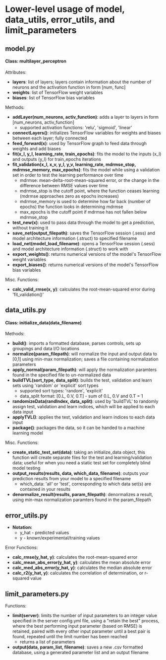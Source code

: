 # Lower-level usage of model, data_utils, error_utils, and limit_parameters

## model.py
#### Class: multilayer_perceptron
Attributes:
- **layers**: list of layers; layers contain information about the number of neurons and the activation function in form [num, func]
- **weights**: list of TensorFlow weight variables
- **biases**: list of TensorFlow bias variables

Methods:
- **addLayer(num_neurons, activ_function)**: adds a layer to layers in form [num_neurons, activ_function]
  - supported activation functions: 'relu', 'sigmoid', 'linear'
- **connectLayers()**: initializes TensorFlow variables for weights and biases between each layer; fully connected
- **feed_forward(x)**: used by TensorFlow graph to feed data through weights and add biases
- **fit(x_l, y_l, learning_rate, train_epochs)**: fits the model to the inputs (x_l) and outputs (y_l) for train_epochs iterations
- **fit_validation(x_l, x_v, y_l, y_v, learning_rate, mdrmse_stop, mdrmse_memory, max_epochs)**: fits the model while using a validation set in order to test the learning performance over time
  - mdrmse: mean-delta-root-mean-squared error, or the change in the difference between RMSE values over time
  - mdrmse_stop is the cutoff point, where the function ceases learning (mdrmse approaches zero as epochs increases)
  - mdrmse_memory is used to determine how far back (number of epochs) the function looks in determining mdrmse
  - max_epochs is the cutoff point if mdrmse has not fallen below mdrmse_stop
- **test_new(x)**: used to pass data through the model to get a prediction, without training it
- **save_net(output_filepath)**: saves the TensorFlow session (.sess) and model architecture information (.struct) to specified filename
- **load_net(model_load_filename)**: opens a TensorFlow session (.sess) and model architecture information (.struct) to work with
- **export_weights()**: returns numerical versions of the model's TensorFlow weight variables
- **export_biases()**: returns numerical versions of the model's TensorFlow bias variables

Misc. Functions:
- **calc_valid_rmse(x, y)**: calculates the root-mean-squared error during 'fit_validation()'

## data_utils.py
#### Class: initialize_data(data_filename)
Methods:
- **build()**: imports a formatted database, parses controls, sets up groupings and data I/O locations
- **normalize(param_filepath)**: will normalize the input and output data to [0,1] using min-max normalization; saves a file containing normalization parameters
- **apply_normal(param_filepath)**: will apply the normalization paramters found in the specified file to un-normalized data
- **buildTVL(sort_type, data_split)**: builds the test, validation and learn sets using 'random' or 'explicit' sort types
  - supported sort types: 'random', 'explicit'
  - data_split format: [0.L, 0.V, 0.T] - sum of 0.L, 0.V and 0.T = 1
- **randomizeData(randIndex, data_split)**: used by 'buildTVL' to randomly assign test, validation and learn indices, which will be applied to each data input
- **applyTVL()**: applies the test, validation and learn indices to each data input
- **package()**: packages the data, so it can be handed to a machine learning model

Misc. Functions:
- **create_static_test_set(data)**: taking an initialize_data object, this function will create separate files for the test and learning/validation data; useful for when you need a static test set for completely blind model testing
- **output_results(results, data, which_data, filename)**: outputs your prediction results from your model to a specified filename
  - which_data: 'all' or 'test', corresponding to which data set(s) are contained in your results
- **denormalize_result(results, param_filepath)**: denormalizes a result, using min-max normalization paramters found in the param_filepath

## error_utils.py
- **Notation:**
  - y_hat - predicted values
  - y - known/experimental/training values
  
Error Functions:
- **calc_rmse(y_hat, y)**: calculates the root-mean-squared error
- **calc_mean_abs_error(y_hat, y)**: calculates the mean absolute error
- **calc_med_abs_error(y_hat, y)**: calculates the median absolute error
- **calc_r2(y_hat, y)**: calculates the correlation of determination, or r-squared value

## limit_parameters.py
Functions:
- **limit(server)**: limits the number of input parameters to an integer value specified in the server config.yml file, using a "retain the best" process, where the best performing input parameter (based on RMSE) is retained, paired with every other input parameter until a best pair is found, repeated until the limit number has been reached
  - returns a list of parameters
- **output(data, param_list, filename)**: saves a new .csv formatted database, using a generated parameter list and an output filename
